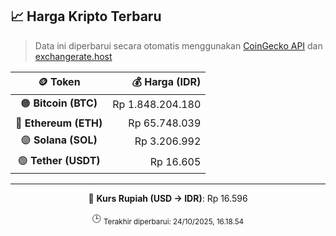 

<!-- HARGA_KRIPTO -->
## 📈 Harga Kripto Terbaru

> Data ini diperbarui secara otomatis menggunakan [CoinGecko API](https://www.coingecko.com/) dan [exchangerate.host](https://exchangerate.host/)

<div align="center">

| 🪙 Token | 💰 Harga (IDR) |
|:------:|---------------:|
| 🟠 **Bitcoin (BTC)**   | Rp 1.848.204.180 |
| 🔵 **Ethereum (ETH)**  | Rp 65.748.039 |
| 🟣 **Solana (SOL)**    | Rp 3.206.992 |
| 🟢 **Tether (USDT)**   | Rp 16.605 |

---

💱 **Kurs Rupiah (USD → IDR)**: Rp 16.596

🕒 <sub>Terakhir diperbarui: 24/10/2025, 16.18.54</sub>

</div>
<!-- /HARGA_KRIPTO -->